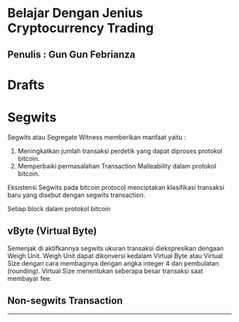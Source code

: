 # Belajar Dengan Jenius Cryptocurrency Trading

## Penulis : Gun Gun Febrianza

# Drafts

# Segwits

Segwits atau Segregate Witness memberikan manfaat yaitu :

1. Meningkatkan jumlah transaksi perdetik yang dapat diproses protokol bitcoin.
2. Memperbaiki permasalahan Transaction Malleability dalam protokol bitcoin. 

Eksistensi Segwits pada bitcoin protocol menciptakan klasifikasi transaksi baru yang disebut dengan segwits transaction. 

Setiap block dalam protokol bitcoin 

## vByte (Virtual Byte)

Semenjak di aktifkannya segwits ukuran transaksi diekspresikan dengaan Weigh Unit. Weigh Unit dapat dikonversi kedalam Virtual Byte atau Virtual Size dengan cara membaginya dengan angka integer 4 dan pembulatan (rounding). Virtual Size menentukan seberapa besar transaksi saat membayar fee.

## Non-segwits Transaction

---------------------

